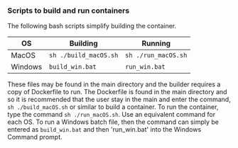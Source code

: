 ### Scripts to build and run containers
The following bash scripts simplify building the container.

| OS  | Building  | Running  |
|---|---|---|
| MacOS  		|  `sh ./build_macOS.sh` |  `sh ./run_macOS.sh` |
| Windows 	|  `build_win.bat` 		|  `run_win.bat` |

These files may be found in the main directory and the builder requires a copy of Dockerfile to run. The Dockerfile is found in the main directory and so it is recommended that the user stay in the main and enter the command, `sh ./build_macOS.sh` or similar to build a container. To run the container, type the command `sh ./run_macOS.sh`. Use an equivalent command for each OS. To run a Windows batch file, then the command can simply be entered as `build_win.bat` and then 'run_win.bat' into the Windows Command prompt.